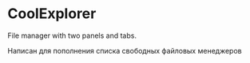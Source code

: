 # CoolExplorer
File manager with two panels and tabs.

Написан для пополнения списка <a hrefs="https://xn--90abhbolvbbfgb9aje4m.xn--p1ai/%D1%83%D1%82%D0%B8%D0%BB%D0%B8%D1%82%D1%8B/%D1%84%D0%B0%D0%B9%D0%BB%D1%8B-%D0%B8-%D0%BF%D0%B0%D0%BF%D0%BA%D0%B8.html">свободных файловых менеджеров</a>
